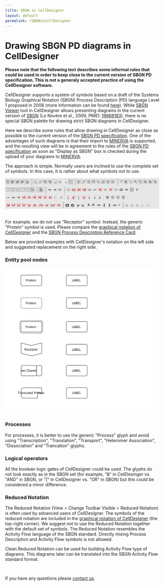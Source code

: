```yaml
---
title: SBGN in CellDesigner
layout: default
permalink: /SBGNinCellDesigner
---
```


# Drawing SBGN PD diagrams in CellDesigner

<p><strong>Please note that the following text describes some informal rules that could be used in order to keep close to the current version of SBGN PD specification. This is not a generaly accepted practice of using the CellDesigner software.</strong></p>

<p>CellDesigner supports a system of symbols based on a draft of the Systems Biology Graphical Notation (SBGN) Process Description (PD) language Level 1 proposed in 2008 (more information can be found <a href="http://www.celldesigner.org/features.html" target="_blank">here</a>). While <a href="http://www.celldesigner.org/help/CDH_View_08.html" target="_blank">SBGN Viewer</a> tool in CellDesigner allows presenting diagrams in the current version of <a href="http://sbgn.org/" target="_blank">SBGN</a> (Le Novère et al., 2009, PMID: <a href="https://www.ncbi.nlm.nih.gov/pubmed/?term=19668183" target="_blank">19668183</a>), there is no special SBGN palette for drawing strict SBGN diagrams in CellDesigner.</p>

<p>Here we describe some rules that allow drawing in CellDesigner as close as possible to the current version of the <a href="http://sbgn.github.io/sbgn/specifications" target="_blank">SBGN PD specification</a>. One of the advantages of such diagrams is that their import to <a href="http://r3lab.uni.lu/web/minerva-website/" target="_blank">MINERVA</a> is supported, and the resulting view will be in agreement to the rules of the <a href="http://sbgn.github.io/sbgn/specifications" target="_blank">SBGN PD specification</a> as soon as "Display as SBGN" box is checked during the upload of your diagrams to <a href="http://r3lab.uni.lu/web/minerva-website/">MINERVA</a>.</p>

<p>The approach is simple. Normally users are inclined to use the complete set of symbols. In this case, it is rather about what symbols not to use.</p>

<img src="/images/tools/palette.png" style="width:700px;"/>
<br />
<br />

<p>For example, we do not use "Receptor" symbol. Instead, the generic "Protein" symbol is used. Please compare the <a href="http://www.celldesigner.org/help/images/components42.png">graphical notation of CellDesigner</a> and the <a href="https://raw.githubusercontent.com/sbgn/process-descriptions/b2904462d11bd8d65e9c7a1318d95d468048cb50/templates/PD_L1V1.3.png">SBGN Process Description Reference Card</a>.</p>

<p>Below are provided examples with CellDesigner's notation on the left side and suggested replacement on the right side.</p>

<h3>Entity pool nodes</h3>

<img src="/images/tools/fig1.png" style="width:500px;"/>
<br />
<br />

<h3>Processes</h3>

<p>For processes, it is better to use the generic "Process" glyph and avoid using "Transcription", "Translation", "Transport", "Heteromer Association", "Dissociation" and "Trancation" glyphs.</p>

<h3>Logical operators</h3>

<p>All the boolean logic gates of CellDesigner could be used. The glyphs do not look exactly as in the SBGN set (for example, "&" in CellDesinger vs. "AND" in SBGN, or "|" in CellDesigner vs. "OR" in SBGN) but this could be considered a minor difference.</p>

<h3>Reduced Notation</h3>

<p>The Reduced Notation (View > Change Toolbar Visible > Reduced Notation) is often used by advanced users of CellDesigner. The symbols of the reduced notation are included in the <a href="http://www.celldesigner.org/help/images/components42.png">graphical notation of CellDesigner</a> (the top-right corner). We suggest not to use the Reduced Notation together with the default set of symbols. The Reduced Notation resembles the Activity Flow language of the SBGN standard. Directly mixing Process Description and Activity Flow symbols is not allowed.</p>

<p>Clean Reduced Notation can be used for building Activity Flow type of diagrams. This diagrams later can be translated into the SBGN Activity Flow standard format.</p>

<br />

<p>If you have any questions please <a href="/contact">contact us</a>.</p>
